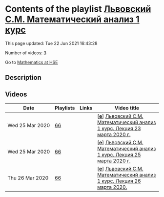 # Contents of the playlist [Львовский С.М. Математический анализ 1 курс](https://www.youtube.com/playlist?list=PLq3E5oubNNoDGxGpR4SoQjYm0g1SgHoP2)

This page updated: Tue 22 Jun 2021 16:43:28

Number of videos: [3](#videos)

Go to [Mathematics at HSE](../README.md)

## Description



## Videos

|Date|Playlists|Links|Video title|
|---|---|---|---|
| Wed&nbsp;25&nbsp;Mar&nbsp;2020 | [66](../playlists/66 "Львовский С.М. Математический анализ 1 курс") |  | [[**e**](https://studio.youtube.com/video/Mb52kz3Z94Y/edit "Edit")] [Львовский С.М. Математический анализ 1 курс. Лекция 23 марта 2020 г.](https://www.youtube.com/watch?v=Mb52kz3Z94Y&list=PLq3E5oubNNoDGxGpR4SoQjYm0g1SgHoP2) |
| Wed&nbsp;25&nbsp;Mar&nbsp;2020 | [66](../playlists/66 "Львовский С.М. Математический анализ 1 курс") |  | [[**e**](https://studio.youtube.com/video/NxMsMLXxdL4/edit "Edit")] [Львовский С.М. Математический анализ 1 курс. Лекция 25 марта 2020 г.](https://www.youtube.com/watch?v=NxMsMLXxdL4&list=PLq3E5oubNNoDGxGpR4SoQjYm0g1SgHoP2) |
| Thu&nbsp;26&nbsp;Mar&nbsp;2020 | [66](../playlists/66 "Львовский С.М. Математический анализ 1 курс") |  | [[**e**](https://studio.youtube.com/video/N0swotlgSq8/edit "Edit")] [Львовский С.М. Математический анализ 1 курс. Лекция 26 марта 2020.](https://www.youtube.com/watch?v=N0swotlgSq8&list=PLq3E5oubNNoDGxGpR4SoQjYm0g1SgHoP2) |
